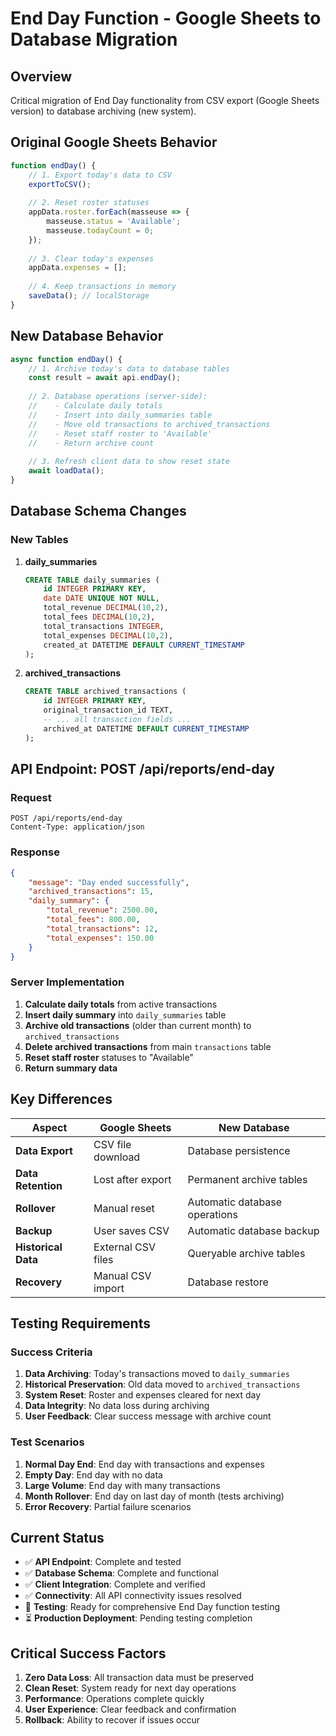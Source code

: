 # End Day Function - Google Sheets to Database Migration

## Overview
Critical migration of End Day functionality from CSV export (Google Sheets version) to database archiving (new system).

## Original Google Sheets Behavior
```javascript
function endDay() {
    // 1. Export today's data to CSV
    exportToCSV();
    
    // 2. Reset roster statuses
    appData.roster.forEach(masseuse => {
        masseuse.status = 'Available';
        masseuse.todayCount = 0;
    });
    
    // 3. Clear today's expenses
    appData.expenses = [];
    
    // 4. Keep transactions in memory
    saveData(); // localStorage
}
```

## New Database Behavior  
```javascript
async function endDay() {
    // 1. Archive today's data to database tables
    const result = await api.endDay();
    
    // 2. Database operations (server-side):
    //    - Calculate daily totals
    //    - Insert into daily_summaries table
    //    - Move old transactions to archived_transactions
    //    - Reset staff roster to 'Available'
    //    - Return archive count
    
    // 3. Refresh client data to show reset state
    await loadData();
}
```

## Database Schema Changes

### New Tables
1. **daily_summaries**
   ```sql
   CREATE TABLE daily_summaries (
       id INTEGER PRIMARY KEY,
       date DATE UNIQUE NOT NULL,
       total_revenue DECIMAL(10,2),
       total_fees DECIMAL(10,2), 
       total_transactions INTEGER,
       total_expenses DECIMAL(10,2),
       created_at DATETIME DEFAULT CURRENT_TIMESTAMP
   );
   ```

2. **archived_transactions**
   ```sql
   CREATE TABLE archived_transactions (
       id INTEGER PRIMARY KEY,
       original_transaction_id TEXT,
       -- ... all transaction fields ...
       archived_at DATETIME DEFAULT CURRENT_TIMESTAMP
   );
   ```

## API Endpoint: POST /api/reports/end-day

### Request
```http
POST /api/reports/end-day
Content-Type: application/json
```

### Response
```json
{
    "message": "Day ended successfully",
    "archived_transactions": 15,
    "daily_summary": {
        "total_revenue": 2500.00,
        "total_fees": 800.00,
        "total_transactions": 12,
        "total_expenses": 150.00
    }
}
```

### Server Implementation
1. **Calculate daily totals** from active transactions
2. **Insert daily summary** into `daily_summaries` table
3. **Archive old transactions** (older than current month) to `archived_transactions`
4. **Delete archived transactions** from main `transactions` table
5. **Reset staff roster** statuses to "Available"
6. **Return summary data**

## Key Differences

| Aspect | Google Sheets | New Database |
|--------|---------------|--------------|
| **Data Export** | CSV file download | Database persistence |
| **Data Retention** | Lost after export | Permanent archive tables |
| **Rollover** | Manual reset | Automatic database operations |
| **Backup** | User saves CSV | Automatic database backup |
| **Historical Data** | External CSV files | Queryable archive tables |
| **Recovery** | Manual CSV import | Database restore |

## Testing Requirements

### Success Criteria
1. **Data Archiving**: Today's transactions moved to `daily_summaries`
2. **Historical Preservation**: Old data moved to `archived_transactions`  
3. **System Reset**: Roster and expenses cleared for next day
4. **Data Integrity**: No data loss during archiving
5. **User Feedback**: Clear success message with archive count

### Test Scenarios
1. **Normal Day End**: End day with transactions and expenses
2. **Empty Day**: End day with no data
3. **Large Volume**: End day with many transactions
4. **Month Rollover**: End day on last day of month (tests archiving)
5. **Error Recovery**: Partial failure scenarios

## Current Status
- ✅ **API Endpoint**: Complete and tested
- ✅ **Database Schema**: Complete and functional
- ✅ **Client Integration**: Complete and verified
- ✅ **Connectivity**: All API connectivity issues resolved
- 🔄 **Testing**: Ready for comprehensive End Day function testing
- ⏳ **Production Deployment**: Pending testing completion

## Critical Success Factors
1. **Zero Data Loss**: All transaction data must be preserved
2. **Clean Reset**: System ready for next day operations
3. **Performance**: Operations complete quickly
4. **User Experience**: Clear feedback and confirmation
5. **Rollback**: Ability to recover if issues occur
